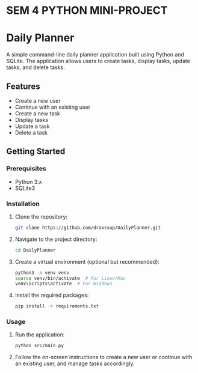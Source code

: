# SEM 4 PYTHON MINI-PROJECT
# Daily Planner

A simple command-line daily planner application built using Python and SQLite. The application allows users to create tasks, display tasks, update tasks, and delete tasks.

## Features

- Create a new user
- Continue with an existing user
- Create a new task
- Display tasks
- Update a task
- Delete a task

## Getting Started

### Prerequisites

- Python 3.x
- SQLite3

### Installation

1. Clone the repository:

   ```sh
   git clone https://github.com/draxssup/DailyPlanner.git
   ```

2. Navigate to the project directory:

   ```sh
   cd DailyPlanner
   ```

3. Create a virtual environment (optional but recommended):

   ```sh
   python3 -m venv venv
   source venv/bin/activate  # For Linux/Mac
   venv\Scripts\activate  # For Windows
   ```

4. Install the required packages:

   ```sh
   pip install -r requirements.txt
   ```

### Usage

1. Run the application:

   ```sh
   python src/main.py
   ```

2. Follow the on-screen instructions to create a new user or continue with an existing user, and manage tasks accordingly.

